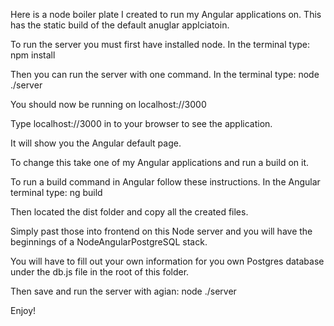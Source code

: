 Here is a node boiler plate I created to run my Angular applications on.
This has the static build of the default anuglar applciatoin.

To run the server you must first have installed node.
In the terminal type: npm install

Then you can run the server with one command.
In the terminal type: node ./server

You should now be running on localhost://3000

Type localhost://3000 in to your browser to see the application.

It will show you the Angular default page.

To change this take one of my Angular applications and run a build on it.

To run a build command in Angular follow these instructions.
In the Angular terminal type: ng build

Then located the dist folder and copy all the created files.

Simply past those into frontend on this Node server and you will have the beginnings of a NodeAngularPostgreSQL stack.

You will have to fill out your own information for you own Postgres database under the db.js file in the root of this folder.

Then save and run the server with agian: node ./server

Enjoy!